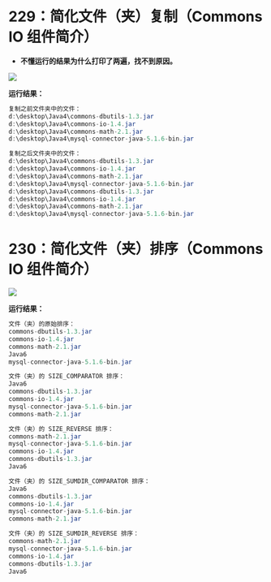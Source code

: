 # 229：简化文件（夹）复制（Commons IO 组件简介）

- **不懂运行的结果为什么打印了两遍，找不到原因。**

<img src="http://image.renkaigis.com/keepcoding/2017122401.png">

**运行结果：**

```java
复制之前文件夹中的文件：
d:\desktop\Java4\commons-dbutils-1.3.jar
d:\desktop\Java4\commons-io-1.4.jar
d:\desktop\Java4\commons-math-2.1.jar
d:\desktop\Java4\mysql-connector-java-5.1.6-bin.jar

复制之后文件夹中的文件：
d:\desktop\Java4\commons-dbutils-1.3.jar
d:\desktop\Java4\commons-io-1.4.jar
d:\desktop\Java4\commons-math-2.1.jar
d:\desktop\Java4\mysql-connector-java-5.1.6-bin.jar
d:\desktop\Java4\commons-dbutils-1.3.jar
d:\desktop\Java4\commons-io-1.4.jar
d:\desktop\Java4\commons-math-2.1.jar
d:\desktop\Java4\mysql-connector-java-5.1.6-bin.jar
```

# 230：简化文件（夹）排序（Commons IO 组件简介）

<img src="http://image.renkaigis.com/keepcoding/2017122402.png">

**运行结果：**

```java
文件（夹）的原始排序：
commons-dbutils-1.3.jar	
commons-io-1.4.jar	
commons-math-2.1.jar	
Java6	
mysql-connector-java-5.1.6-bin.jar	

文件（夹）的 SIZE_COMPARATOR 排序：
Java6	
commons-dbutils-1.3.jar	
commons-io-1.4.jar	
mysql-connector-java-5.1.6-bin.jar	
commons-math-2.1.jar	

文件（夹）的 SIZE_REVERSE 排序：
commons-math-2.1.jar	
mysql-connector-java-5.1.6-bin.jar	
commons-io-1.4.jar	
commons-dbutils-1.3.jar	
Java6	

文件（夹）的 SIZE_SUMDIR_COMPARATOR 排序：
Java6	
commons-dbutils-1.3.jar	
commons-io-1.4.jar	
mysql-connector-java-5.1.6-bin.jar	
commons-math-2.1.jar	

文件（夹）的 SIZE_SUMDIR_REVERSE 排序：
commons-math-2.1.jar	
mysql-connector-java-5.1.6-bin.jar	
commons-io-1.4.jar	
commons-dbutils-1.3.jar	
Java6
```

